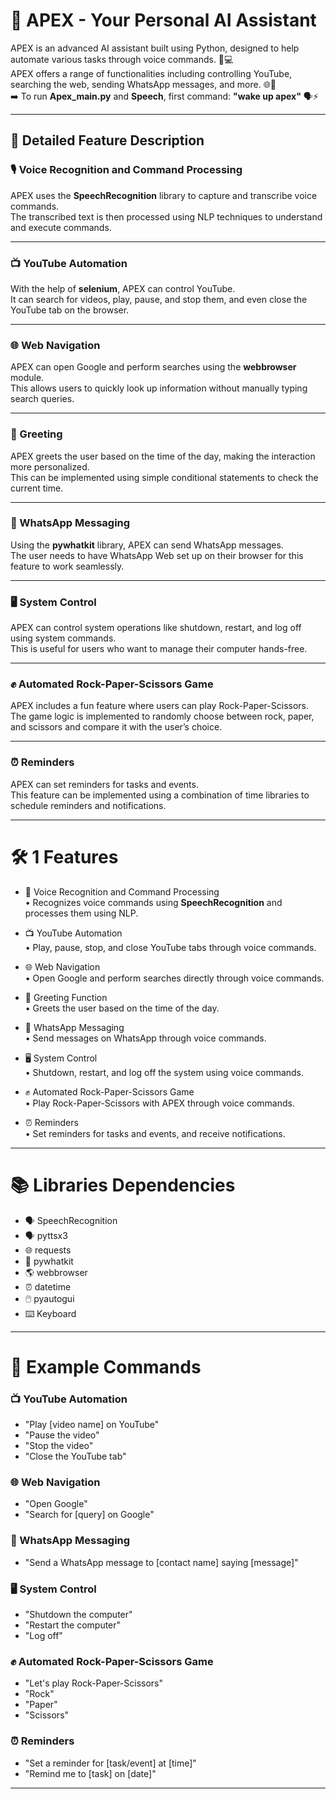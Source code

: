 # 🚀 APEX - Your Personal AI Assistant

APEX is an advanced AI assistant built using Python, designed to help automate various tasks through voice commands. 🎤💻  
APEX offers a range of functionalities including controlling YouTube, searching the web, sending WhatsApp messages, and more. 🌐📱  
➡️ To run **Apex_main.py** and **Speech**, first command: **"wake up apex"** 🗣️⚡

---

## 📜 Detailed Feature Description

### 🎙️ Voice Recognition and Command Processing
APEX uses the **SpeechRecognition** library to capture and transcribe voice commands.  
The transcribed text is then processed using NLP techniques to understand and execute commands.

---

### 📺 YouTube Automation
With the help of **selenium**, APEX can control YouTube.  
It can search for videos, play, pause, and stop them, and even close the YouTube tab on the browser.

---

### 🌐 Web Navigation
APEX can open Google and perform searches using the **webbrowser** module.  
This allows users to quickly look up information without manually typing search queries.

---

### 👋 Greeting
APEX greets the user based on the time of the day, making the interaction more personalized.  
This can be implemented using simple conditional statements to check the current time.

---

### 📲 WhatsApp Messaging
Using the **pywhatkit** library, APEX can send WhatsApp messages.  
The user needs to have WhatsApp Web set up on their browser for this feature to work seamlessly.

---

### 🖥️ System Control
APEX can control system operations like shutdown, restart, and log off using system commands.  
This is useful for users who want to manage their computer hands-free.

---

### ✊ Automated Rock-Paper-Scissors Game
APEX includes a fun feature where users can play Rock-Paper-Scissors.  
The game logic is implemented to randomly choose between rock, paper, and scissors and compare it with the user’s choice.

---

### ⏰ Reminders
APEX can set reminders for tasks and events.  
This feature can be implemented using a combination of time libraries to schedule reminders and notifications.

---

# 🛠️ 1 Features

- 🎤 Voice Recognition and Command Processing  
  • Recognizes voice commands using **SpeechRecognition** and processes them using NLP.

- 📺 YouTube Automation  
  • Play, pause, stop, and close YouTube tabs through voice commands.

- 🌐 Web Navigation  
  • Open Google and perform searches directly through voice commands.

- 👋 Greeting Function  
  • Greets the user based on the time of the day.

- 📲 WhatsApp Messaging  
  • Send messages on WhatsApp through voice commands.

- 🖥️ System Control  
  • Shutdown, restart, and log off the system using voice commands.

- ✊ Automated Rock-Paper-Scissors Game  
  • Play Rock-Paper-Scissors with APEX through voice commands.

- ⏰ Reminders  
  • Set reminders for tasks and events, and receive notifications.

---

# 📚 Libraries Dependencies

- 🗣️ SpeechRecognition  
- 🗣️ pyttsx3  
- 🌐 requests  
- 📲 pywhatkit  
- 🌎 webbrowser  
- ⏰ datetime  
- 🖱️ pyautogui  
- ⌨️ Keyboard

---

# 💬 Example Commands

### 📺 YouTube Automation
- "Play [video name] on YouTube"  
- "Pause the video"  
- "Stop the video"  
- "Close the YouTube tab"

### 🌐 Web Navigation
- "Open Google"  
- "Search for [query] on Google"

### 📲 WhatsApp Messaging
- "Send a WhatsApp message to [contact name] saying [message]"

### 🖥️ System Control
- "Shutdown the computer"  
- "Restart the computer"  
- "Log off"

### ✊ Automated Rock-Paper-Scissors Game
- "Let's play Rock-Paper-Scissors"  
- "Rock"  
- "Paper"  
- "Scissors"

### ⏰ Reminders
- "Set a reminder for [task/event] at [time]"  
- "Remind me to [task] on [date]"

---
